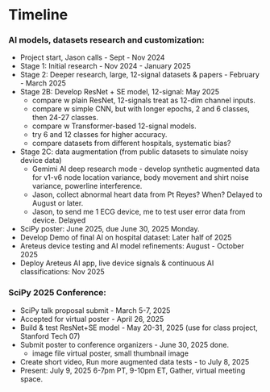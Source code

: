 # Timeline  

### AI models, datasets research and customization:  
 * Project start, Jason calls - Sept - Nov 2024
 * Stage 1: Initial research - Nov 2024 - January 2025
 * Stage 2: Deeper research, large, 12-signal datasets & papers - February - March 2025  
 * Stage 2B: Develop ResNet + SE model, 12-signal: May 2025
    - compare w plain ResNet, 12-signals treat as 12-dim channel inputs.
    - compare w simple CNN, but with longer epochs, 2 and 6 classes, then 24-27 classes.
    - compare w Transformer-based 12-signal models.
    - try 6 and 12 classes for higher accuracy.
    - compare datasets from different hospitals, systematic bias?
 * Stage 2C: data augmentation (from public datasets to simulate noisy device data)  
    - Gemimi AI deep research mode - develop synthetic augmented data for v1-v6 node location variance, body movement and shirt noise variance, powerline interference.  
    - Jason, collect abnormal heart data from Pt Reyes? When? Delayed to August or later.
    - Jason, to send me 1 ECG device, me to test user error data from device. Delayed    
 * SciPy poster: June 2025, due June 30, 2025 Monday.     
 * Develop Demo of final AI on hospital dataset: Later half of 2025
 * Areteus device testing and AI model refinements: August - October 2025
 * Deploy Areteus AI app, live device signals & continuous AI classifications: Nov 2025 
   
### SciPy 2025 Conference:  
 * SciPy talk proposal submit - March 5-7, 2025
 * Accepted for virtual poster - April 26, 2025   
 * Build & test ResNet+SE model - May 20-31, 2025
   (use for class project, Stanford Tech 07)
 * Submit poster to conference organizers - June 30, 2025 done.  
    * image file virtual poster, small thumbnail image  
 * Create short video, Run more augmented data tests - to July 8, 2025  
 * Present: July 9, 2025 6-7pm PT, 9-10pm ET, Gather, virtual meeting space.    



